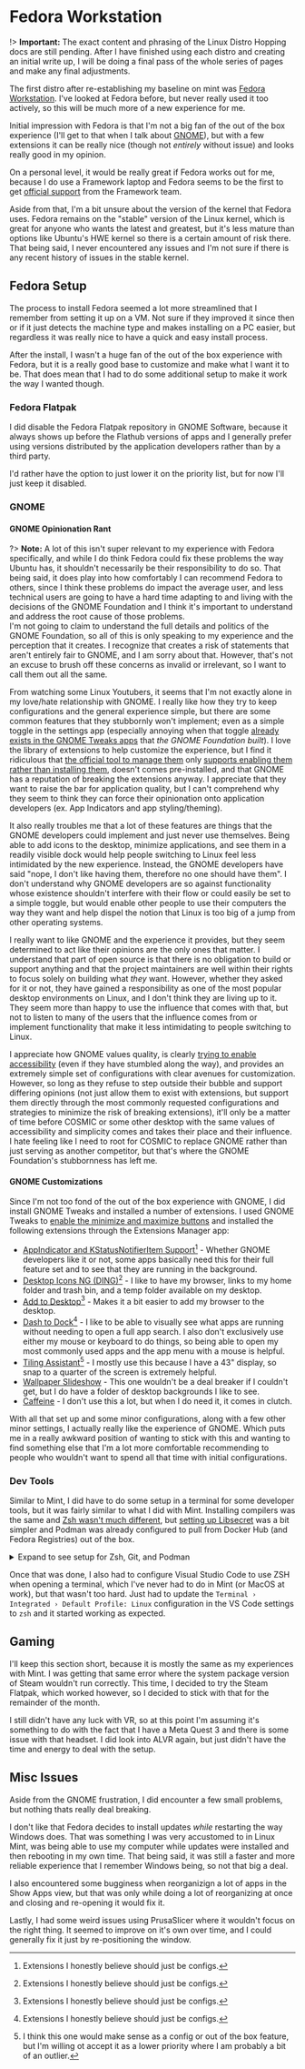 # Fedora Workstation
!> **Important:** The exact content and phrasing of the Linux Distro Hopping docs are still pending. After I have finished using each distro and creating an initial write up, I will be doing a final pass of the whole series of pages and make any final adjustments.

The first distro after re-establishing my baseline on mint was [Fedora Workstation](https://fedoraproject.org/workstation/). I've looked at Fedora before, but never really used it too actively, so this will be much more of a new experience for me.

Initial impression with Fedora is that I'm not a big fan of the out of the box experience (I'll get to that when I talk about [GNOME](#gnome)), but with a few extensions it can be really nice (though not *entirely* without issue) and looks really good in my opinion.

On a personal level, it would be really great if Fedora works out for me, because I do use a Framework laptop and Fedora seems to be the first to get [official support](https://frame.work/linux) from the Framework team.

Aside from that, I'm a bit unsure about the version of the kernel that Fedora uses. Fedora remains on the "stable" version of the Linux kernel, which is great for anyone who wants the latest and greatest, but it's less mature than options like Ubuntu's HWE kernel so there is a certain amount of risk there. That being said, I never encountered any issues and I'm not sure if there is any recent history of issues in the stable kernel.

## Fedora Setup
The process to install Fedora seemed a lot more streamlined that I remember from setting it up on a VM. Not sure if they improved it since then or if it just detects the machine type and makes installing on a PC easier, but regardless it was really nice to have a quick and easy install process.

After the install, I wasn't a huge fan of the out of the box experience with Fedora, but it is a really good base to customize and make what I want it to be. That does mean that I had to do some additional setup to make it work the way I wanted though.

### Fedora Flatpak
I did disable the Fedora Flatpak repository in GNOME Software, because it always shows up before the Flathub versions of apps and I generally prefer using versions distributed by the application developers rather than by a third party.

I'd rather have the option to just lower it on the priority list, but for now I'll just keep it disabled.

### GNOME
#### GNOME Opinionation Rant
?> **Note:** A lot of this isn't super relevant to my experience with Fedora specifically, and while I do think Fedora could fix these problems the way Ubuntu has, it shouldn't necessarily be their responsibility to do so. That being said, it does play into how comfortably I can recommend Fedora to others, since I think these problems do impact the average user, and less technical users are going to have a hard time adapting to and living with the decisions of the GNOME Foundation and I think it's important to understand and address the root cause of those problems.  
I'm not going to claim to understand the full details and politics of the GNOME Foundation, so all of this is only speaking to my experience and the perception that it creates. I recognize that creates a risk of statements that aren't entirely fair to GNOME, and I am sorry about that. However, that's not an excuse to brush off these concerns as invalid or irrelevant, so I want to call them out all the same.

From watching some Linux Youtubers, it seems that I'm not exactly alone in my love/hate relationship with GNOME. I really like how they try to keep configurations and the general experience simple, but there are some common features that they stubbornly won't implement; even as a simple toggle in the settings app (especially annoying when that toggle [already exists in the GNOME Tweaks apps][gnome-tweaks-min-max] that *the GNOME Foundation built*). I love the library of extensions to help customize the experience, but I find it ridiculous that [the official tool to manage them](https://flathub.org/apps/org.gnome.Extensions) only [supports enabling them rather than installing them](https://askubuntu.com/a/1532054), doesn't comes pre-installed, and that GNOME has a reputation of breaking the extensions anyway. I appreciate that they want to raise the bar for application quality, but I can't comprehend why they seem to think they can force their opinionation onto application developers (ex. App Indicators and app styling/theming).

It also really troubles me that a lot of these features are things that the GNOME developers could implement and just never use themselves. Being able to add icons to the desktop, minimize applications, and see them in a readily visible dock would help people switching to Linux feel less intimidated by the new experience. Instead, the GNOME developers have said "nope, I don't like having them, therefore no one should have them". I don't understand why GNOME developers are so against functionality whose existence shouldn't interfere with their flow or could easily be set to a simple toggle, but would enable other people to use their computers the way they want and help dispel the notion that Linux is too big of a jump from other operating systems.

I really want to like GNOME and the experience it provides, but they seem determined to act like their opinions are the only ones that matter. I understand that part of open source is that there is no obligation to build or support anything and that the project maintainers are well within their rights to focus solely on building what *they* want. However, whether they asked for it or not, they have gained a responsibility as one of the most popular desktop environments on Linux, and I don't think they are living up to it. They seem more than happy to use the influence that comes with that, but not to listen to many of the users that the influence comes from or implement functionality that make it less intimidating to people switching to Linux.

I appreciate how GNOME values quality, is clearly [trying to enable accessibility](https://fireborn.mataroa.blog/blog/i-want-to-love-linux-it-doesnt-love-me-back-post-1-built-for-control-but-not-for-people/) (even if they have stumbled along the way), and provides an extremely simple set of configurations with clear avenues for customization. However, so long as they refuse to step outside their bubble and support differing opinions (not just allow them to exist with extensions, but support them directly through the most commonly requested configurations and strategies to minimize the risk of breaking extensions), it'll only be a matter of time before COSMIC or some other desktop with the same values of accessibility and simplicity comes and takes their place and their influence. I hate feeling like I need to root for COSMIC to replace GNOME rather than just serving as another competitor, but that's where the GNOME Foundation's stubbornness has left me.

#### GNOME Customizations
Since I'm not too fond of the out of the box experience with GNOME, I did install GNOME Tweaks and installed a number of extensions. I used GNOME Tweaks to [enable the minimize and maximize buttons][gnome-tweaks-min-max] and installed the following extensions through the Extensions Manager app:

* [AppIndicator and KStatusNotifierItem Support](https://extensions.gnome.org/extension/615/appindicator-support/)[^1] - Whether GNOME developers like it or not, some apps basically need this for their full feature set and to see that they are running in the background.
* [Desktop Icons NG (DING)](https://extensions.gnome.org/extension/2087/desktop-icons-ng-ding/)[^1] - I like to have my browser, links to my home folder and trash bin, and a temp folder available on my desktop.
* [Add to Desktop](https://extensions.gnome.org/extension/3240/add-to-desktop/)[^1] - Makes it a bit easier to add my browser to the desktop.
* [Dash to Dock](https://extensions.gnome.org/extension/307/dash-to-dock/)[^1] - I like to be able to visually see what apps are running without needing to open a full app search. I also don't exclusively use either my mouse or keyboard to do things, so being able to open my most commonly used apps and the app menu with a mouse is helpful.
* [Tiling Assistant](https://extensions.gnome.org/extension/3733/tiling-assistant/)[^2] - I mostly use this because I have a 43" display, so snap to a quarter of the screen is extremely helpful.
* [Wallpaper Slideshow](https://extensions.gnome.org/extension/6281/wallpaper-slideshow/) - This one wouldn't be a deal breaker if I couldn't get, but I do have a folder of desktop backgrounds I like to see.
* [Caffeine](https://extensions.gnome.org/extension/517/caffeine/) - I don't use this a lot, but when I do need it, it comes in clutch.

[^1]: Extensions I honestly believe should just be configs.
[^2]: I think this one would make sense as a config or out of the box feature, but I'm willing ot accept it as a lower priority where I am probably a bit of an outlier.

With all that set up and some minor configurations, along with a few other minor settings, I actually really like the experience of GNOME. Which puts me in a really awkward position of wanting to stick with this and wanting to find something else that I'm a lot more comfortable recommending to people who wouldn't want to spend all that time with initial configurations.

### Dev Tools
Similar to Mint, I did have to do some setup in a terminal for some developer tools, but it was fairly similar to what I did with Mint. Installing compilers was the same and [Zsh wasn't much different](https://fedoramagazine.org/set-zsh-fedora-system/), but [setting up Libsecret](https://discussion.fedoraproject.org/t/attention-git-credential-libsecret-for-storing-git-passwords-in-the-gnome-keyring-is-now-an-extra-package/18275) was a bit simpler and Podman was already configured to pull from Docker Hub (and Fedora Registries) out of the box.

<details>
    <summary>Expand to see setup for Zsh, Git, and Podman</summary>

```bash
# Install Zsh and set it as the default
sudo dnf install zsh
chsh -s $(which zsh)

# Install and configure Libsecret as Git's global credential manager
sudo dnf install git-credential-libsecret
git config --global credential.helper libsecret
```

</details>

Once that was done, I also had to configure Visual Studio Code to use ZSH when opening a terminal, which I've never had to do in Mint (or MacOS at work), but that wasn't too hard. Just had to update the `Terminal › Integrated › Default Profile: Linux` configuration in the VS Code settings to `zsh` and it started working as expected.

## Gaming
I'll keep this section short, because it is mostly the same as my experiences with Mint. I was getting that same error where the system package version of Steam wouldn't run correctly. This time, I decided to try the Steam Flatpak, which worked however, so I decided to stick with that for the remainder of the month.

I still didn't have any luck with VR, so at this point I'm assuming it's something to do with the fact that I have a Meta Quest 3 and there is some issue with that headset. I did look into ALVR again, but just didn't have the time and energy to deal with the setup.

## Misc Issues
Aside from the GNOME frustration, I did encounter a few small problems, but nothing thats really deal breaking.

I don't like that Fedora decides to install updates *while* restarting the way Windows does. That was something I was very accustomed to in Linux Mint, was being able to use my computer while updates were installed and then rebooting in my own time. That being said, it was still a faster and more reliable experience that I remember Windows being, so not that big a deal.

I also encountered some bugginess when reorganizign a lot of apps in the Show Apps view, but that was only while doing a lot of reorganizing at once and closing and re-opening it would fix it.

Lastly, I had some weird issues using PrusaSlicer where it wouldn't focus on the right thing. It seemed to improve on it's own over time, and I could generally fix it just by re-positioning the window.

[gnome-tweaks-min-max]: https://itsfoss.com/gnome-minimize-button/
